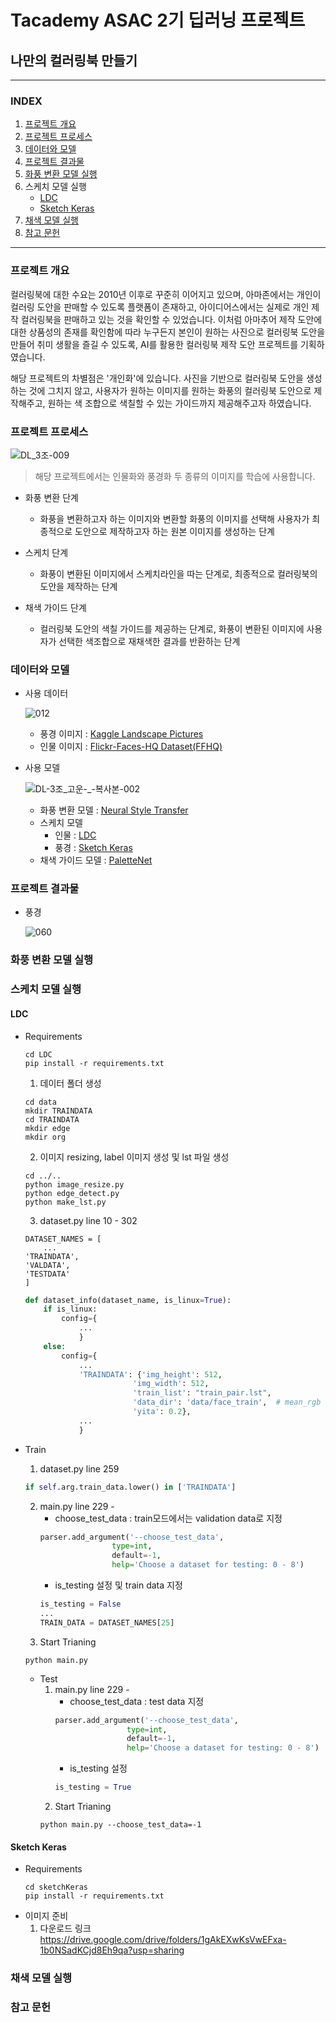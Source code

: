 # Tacademy ASAC 2기 딥러닝 프로젝트
## 나만의 컬러링북 만들기 

<hr>

### INDEX
1. [프로젝트 개요](#프로젝트-개요)
2. [프로젝트 프로세스](#프로젝트-프로세스)
3. [데이터와 모델](#데이터와-모델)
4. [프로젝트 결과물](#프로젝트-결과물)
5. [화풍 변환 모델 실행](#화풍-변환-모델-실행)
6. 스케치 모델 실행
   - [LDC](#LDC)
   - [Sketch Keras](#Sketch-Keras)
7. [채색 모델 실행](#채색-모델-실행)
8. [참고 문헌](#참고-문헌)

<hr>


### 프로젝트 개요
컬러링북에 대한 수요는 2010년 이후로 꾸준히 이어지고 있으며, 
아마존에서는 개인이 컬러링 도안을 판매할 수 있도록 플랫폼이 존재하고, 아이디어스에서는 실제로 개인 제작 컬러링북을 판매하고 있는 것을 확인할 수 있었습니다.
이처럼 아마추어 제작 도안에 대한 상품성의 존재를 확인함에 따라 누구든지 본인이 원하는 사진으로 컬러링북 도안을 만들어 취미 생활을 즐길 수 있도록,
AI를 활용한 컬러링북 제작 도안 프로젝트를 기획하였습니다.

해당 프로젝트의 차별점은 '개인화'에 있습니다. 
사진을 기반으로 컬러링북 도안을 생성하는 것에 그치지 않고, 사용자가 원하는 이미지를 원하는 화풍의 컬러링북 도안으로 제작해주고, 원하는 색 조합으로 색칠할 수 있는 가이드까지 제공해주고자 하였습니다.


### 프로젝트 프로세스

![DL_3조-009](https://github.com/cku7808/My_Own_Coloring_Book/assets/66200628/c6a01d9c-8fa1-401d-8ba1-8a5f5ab2945c)

> 해당 프로젝트에서는 인물화와 풍경화 두 종류의 이미지를 학습에 사용합니다. 

- 화풍 변환 단계
	- 화풍을 변환하고자 하는 이미지와 변환할 화풍의 이미지를 선택해 사용자가 최종적으로 도안으로 제작하고자 하는 원본 이미지를 생성하는 단계

- 스케치 단계
	- 화풍이 변환된 이미지에서 스케치라인을 따는 단계로, 최종적으로 컬러링북의 도안을 제작하는 단계 

- 채색 가이드 단계
	- 컬러링북 도안의 색칠 가이드를 제공하는 단계로, 화풍이 변환된 이미지에 사용자가 선택한 색조합으로 재채색한 결과를 반환하는 단계







### 데이터와 모델
- 사용 데이터


	![012](https://github.com/cku7808/My_Own_Coloring_Book/assets/66200628/3238225f-b2a3-4cff-88ca-22628538f6fb)


   - 풍경 이미지 : [Kaggle Landscape Pictures](https://www.kaggle.com/datasets/arnaud58/landscape-pictures)
   - 인물 이미지 : [Flickr-Faces-HQ Dataset(FFHQ)](https://github.com/NVlabs/ffhq-dataset)


- 사용 모델

	![DL-3조_고운-_-복사본-002](https://github.com/cku7808/My_Own_Coloring_Book/assets/66200628/68fb00d8-4131-4f45-bb08-3129751ce31c)

	- 화풍 변환 모델 : [Neural Style Transfer](https://www.tensorflow.org/tutorials/generative/style_transfer?hl=ko)
	- 스케치 모델
		- 인물 : [LDC](https://github.com/xavysp/LDC)
		- 풍경 : [Sketch Keras](https://github.com/lllyasviel/sketchKeras)
	- 채색 가이드 모델 : [PaletteNet](https://github.com/yongzx/PaletteNet-PyTorch)


### 프로젝트 결과물 
- 풍경 

	![060](https://github.com/cku7808/My_Own_Coloring_Book/assets/66200628/022b2a22-2156-496f-802d-d89930ee6c30)


### 화풍 변환 모델 실행

### 스케치 모델 실행
#### LDC
- Requirements
	```
	cd LDC
	pip install -r requirements.txt
	```
 
 	1. 데이터 폴더 생성
  	```
   cd data
   mkdir TRAINDATA
   cd TRAINDATA
   mkdir edge
   mkdir org
   	```
   
   	2. 이미지 resizing, label 이미지 생성 및 lst 파일 생성
	```
 	cd ../..
 	python image_resize.py
 	python edge_detect.py
 	python make_lst.py
   	```
 	3. dataset.py line 10 - 302
	```
	DATASET_NAMES = [
        ...
	'TRAINDATA',
	'VALDATA',
	'TESTDATA'
	]
	```

	```python
	def dataset_info(dataset_name, is_linux=True):
		if is_linux:
			config={
				...
				}
		else:
			config={
				...
				'TRAINDATA': {'img_height': 512,
                    		'img_width': 512,
                    		'train_list': "train_pair.lst",
                    		'data_dir': 'data/face_train',  # mean_rgb
                    		'yita': 0.2},
				...
				}
	```
- Train
	1. dataset.py line 259  
	```python
	if self.arg.train_data.lower() in ['TRAINDATA']
 	```

	2. main.py line 229 -
 		- choose_test_data : train모드에서는 validation data로 지정
		```python
  		parser.add_argument('--choose_test_data',
                        type=int,
                        default=-1, 
                        help='Choose a dataset for testing: 0 - 8')
  		```
  		- is_testing 설정 및 train data 지정
		```python
  		is_testing = False
  		...
  		TRAIN_DATA = DATASET_NAMES[25] 
  		```
  	3. Start Trianing
  	```
	python main.py
   	```
   
  - Test
	1. main.py line 229 -
 		- choose_test_data : test data 지정
		```python
  		parser.add_argument('--choose_test_data',
                        type=int,
                        default=-1, 
                        help='Choose a dataset for testing: 0 - 8')
  		```
  		- is_testing 설정
		```python
  		is_testing = True
  		```
  	2. Start Trianing
  	```
	python main.py --choose_test_data=-1
   	```

#### Sketch Keras
- Requirements
	```
	cd sketchKeras
	pip install -r requirements.txt
	```
- 이미지 준비
  1. 다운로드 링크
     https://drive.google.com/drive/folders/1gAkEXwKsVwEFxa-1b0NSadKCjd8Eh9qa?usp=sharing
  
### 채색 모델 실행

### 참고 문헌
